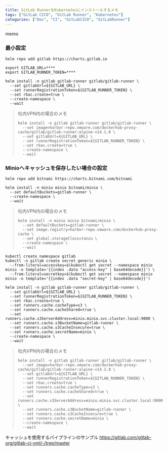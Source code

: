 ```yaml
---
title: GitLab RunnerをKubernetesにインストールするメモ
tags: ["GitLab CICD", "GitLab Runner", "Kubernetes"]
categories: ["Dev", "CI", "GitLabCICD", "GitLabRunner"]
---
```


memo

### 最小設定

```
helm repo add gitlab https://charts.gitlab.io

export GITLAB_URL=****
export GITLAB_RUNNER_TOKEN=****

helm install -n gitlab gitlab-runner gitlab/gitlab-runner \
  --set gitlabUrl=${GITLAB_URL} \
  --set runnerRegistrationToken=${GITLAB_RUNNER_TOKEN} \
  --set rbac.create=true \
  --create-namespace \
  --wait
```

> 社内VPN内の場合のメモ
> ```
> helm install -n gitlab gitlab-runner gitlab/gitlab-runner \
>   --set image=harbor-repo.vmware.com/dockerhub-proxy-cache/gitlab/gitlab-runner:alpine-v14.1.0 \
>   --set gitlabUrl=${GITLAB_URL} \
>   --set runnerRegistrationToken=${GITLAB_RUNNER_TOKEN} \
>   --set rbac.create=true \
>   --create-namespace \
>   --wait
> ```

### Minioへキャッシュを保存したい場合の設定

```
helm repo add bitnami https://charts.bitnami.com/bitnami

helm install -n minio minio bitnami/minio \
  --set defaultBuckets=gitlab-runner \
  --create-namespace \
  --wait
```

> 社内VPN内の場合のメモ
> ```
> helm install -n minio minio bitnami/minio \
>   --set defaultBuckets=gitlab-runner \
>   --set image.registry=harbor-repo.vmware.com/dockerhub-proxy-cache \
>   --set global.storageClass=tanzu \
>   --create-namespace \
>   --wait
> ```

```
kubectl create namespace gitlab
kubectl -n gitlab create secret generic minio \
  --from-literal=accesskey=$(kubectl get secret --namespace minio minio -o template='{{index .data "access-key" | base64decode}}') \
  --from-literal=secretkey=$(kubectl get secret --namespace minio minio -o template='{{index .data "secret-key" | base64decode}}')
```

```
helm install -n gitlab gitlab-runner gitlab/gitlab-runner \
  --set gitlabUrl=${GITLAB_URL} \
  --set runnerRegistrationToken=${GITLAB_RUNNER_TOKEN} \
  --set rbac.create=true \
  --set runners.cache.cacheType=s3 \
  --set runners.cache.cacheShared=true \
  --set runners.cache.s3ServerAddress=minio.minio.svc.cluster.local:9000 \
  --set runners.cache.s3BucketName=gitlab-runner \
  --set runners.cache.s3CacheInsecure=true \
  --set runners.cache.secretName=minio \
  --create-namespace \
  --wait
```

> 社内VPN内の場合のメモ
> ```
> helm install -n gitlab gitlab-runner gitlab/gitlab-runner \
>   --set image=harbor-repo.vmware.com/dockerhub-proxy-cache/gitlab/gitlab-runner:alpine-v14.1.0 \
>   --set gitlabUrl=${GITLAB_URL} \
>   --set runnerRegistrationToken=${GITLAB_RUNNER_TOKEN} \
>   --set rbac.create=true \
>   --set runners.cache.cacheType=s3 \
>   --set runners.cache.cacheShared=true \
>   --set runners.cache.s3ServerAddress=minio.minio.svc.cluster.local:9000 \
>   --set runners.cache.s3BucketName=gitlab-runner \
>   --set runners.cache.s3CacheInsecure=true \
>   --set runners.cache.secretName=minio \
>   --create-namespace \
>   --wait
> ```


キャッシュを使用するパイプラインのサンプル
https://gitlab.com/gitlab-org/gitlab-ci-yml/-/tree/master